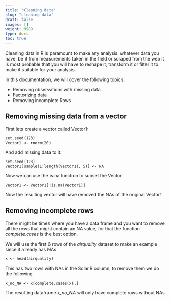 ```yaml
---
title: "Cleaning data"
slug: "cleaning-data"
draft: false
images: []
weight: 9989
type: docs
toc: true
---
```


Cleaning data in R is paramount to make any analysis. whatever data you have, be it from measurements taken in the field or scraped from the web it is most probable that you will have to reshape it, transform it or filter it to make it suitable for your analysis.

In this documentation, we will cover the following topics:


- Removing observations with missing data
- Factorizing data
- Removing incomplete Rows

## Removing missing data from a vector
First lets create a vector called Vector1:

    set.seed(123)
    Vector1 <- rnorm(20)

And add missing data to it:
     
    set.seed(123)
    Vector1[sample(1:length(Vector1), 5)] <- NA

Now we can use the is.na function to subset the Vector

    Vector1 <- Vector1[!is.na(Vector1)]

Now the resulting vector will have removed the NAs of the original Vector1

## Removing incomplete rows
There might be times where you have a data frame and you want to remove all the rows that might contain an NA value, for that the function *complete.cases* is the best option.

We will use the first 6 rows of the *airquality* dataset to make an example since it already has NAs

    x <- head(airquality)

This has two rows with NAs in the Solar.R column, to remove them we do the following

    x_no_NA <- x[complete.cases(x),]

The resulting dataframe *x_no_NA* will only have complete rows without NAs




